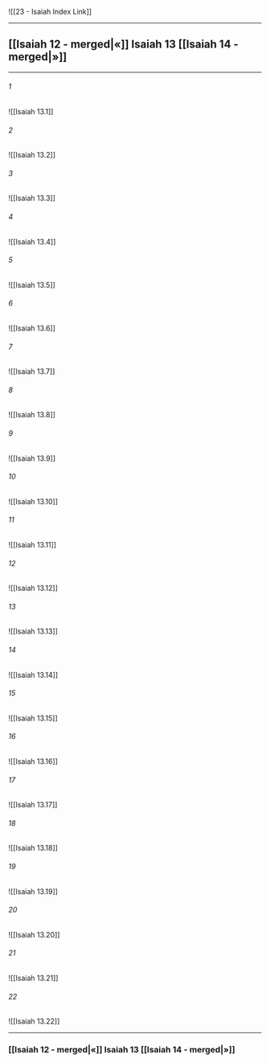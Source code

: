 ![[23 - Isaiah Index Link]]

---
##  [[Isaiah 12 - merged|«]] Isaiah 13 [[Isaiah 14 - merged|»]]

---

###### 1
![[Isaiah 13.1]] 

###### 2
![[Isaiah 13.2]] 

###### 3
![[Isaiah 13.3]] 

###### 4
![[Isaiah 13.4]]

###### 5 
![[Isaiah 13.5]] 

###### 6
![[Isaiah 13.6]] 

###### 7
![[Isaiah 13.7]] 

###### 8
![[Isaiah 13.8]] 

###### 9
![[Isaiah 13.9]] 

###### 10
![[Isaiah 13.10]] 

###### 11
![[Isaiah 13.11]] 

###### 12
![[Isaiah 13.12]]

###### 13
![[Isaiah 13.13]] 

###### 14
![[Isaiah 13.14]] 

###### 15
![[Isaiah 13.15]]

###### 16
![[Isaiah 13.16]] 

###### 17
![[Isaiah 13.17]]

###### 18
![[Isaiah 13.18]] 

###### 19
![[Isaiah 13.19]] 

###### 20
![[Isaiah 13.20]]

###### 21
![[Isaiah 13.21]] 

###### 22
![[Isaiah 13.22]] 


---
###  [[Isaiah 12 - merged|«]] Isaiah 13 [[Isaiah 14 - merged|»]]